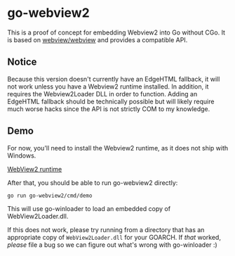 # go-webview2

This is a proof of concept for embedding Webview2 into Go without CGo. It is based
on [webview/webview](https://github.com/webview/webview) and provides a compatible API.

## Notice

Because this version doesn't currently have an EdgeHTML fallback, it will not work unless you have a Webview2 runtime
installed. In addition, it requires the Webview2Loader DLL in order to function. Adding an EdgeHTML fallback should be
technically possible but will likely require much worse hacks since the API is not strictly COM to my knowledge.

## Demo

For now, you'll need to install the Webview2 runtime, as it does not ship with Windows.

[WebView2 runtime](https://developer.microsoft.com/en-us/microsoft-edge/webview2/)

After that, you should be able to run go-webview2 directly:

```
go run go-webview2/cmd/demo
```

This will use go-winloader to load an embedded copy of WebView2Loader.dll.

If this does not work, please try running from a directory that has an appropriate copy of `WebView2Loader.dll` for your
GOARCH. If _that_ worked, *please* file a bug so we can figure out what's wrong with go-winloader :)
